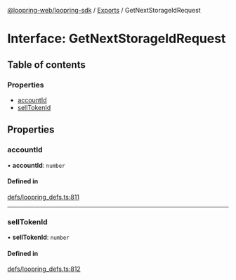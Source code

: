 [@loopring-web/loopring-sdk](../README.md) / [Exports](../modules.md) / GetNextStorageIdRequest

# Interface: GetNextStorageIdRequest

## Table of contents

### Properties

- [accountId](GetNextStorageIdRequest.md#accountid)
- [sellTokenId](GetNextStorageIdRequest.md#selltokenid)

## Properties

### accountId

• **accountId**: `number`

#### Defined in

[defs/loopring_defs.ts:811](https://github.com/Loopring/loopring_sdk/blob/fd60be9/src/defs/loopring_defs.ts#L811)

___

### sellTokenId

• **sellTokenId**: `number`

#### Defined in

[defs/loopring_defs.ts:812](https://github.com/Loopring/loopring_sdk/blob/fd60be9/src/defs/loopring_defs.ts#L812)
